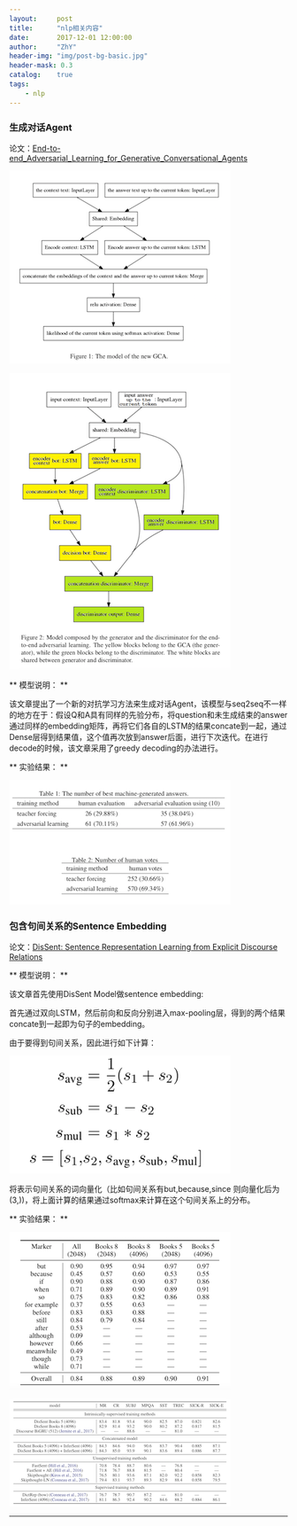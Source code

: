 ```yaml
---
layout:     post
title:      "nlp相关内容"
date:       2017-12-01 12:00:00
author:     "ZhY"
header-img: "img/post-bg-basic.jpg"
header-mask: 0.3
catalog:    true
tags:
    - nlp
---
```



### 生成对话Agent

论文：[End-to-end_Adversarial_Learning_for_Generative_Conversational_Agents][1]

![](/img/in-post/nlp相关/gca_01.png)

![](/img/in-post/nlp相关/gca_03.png)

** 模型说明： **

该文章提出了一个新的对抗学习方法来生成对话Agent，该模型与seq2seq不一样的地方在于：假设Q和A具有同样的先验分布，将question和未生成结束的answer通过同样的embedding矩阵，再将它们各自的LSTM的结果concate到一起，通过Dense层得到结果值，这个值再次放到answer后面，进行下次迭代。在进行decode的时候，该文章采用了greedy decoding的办法进行。

** 实验结果： **

![](/img/in-post/nlp相关/gca_result.png)


### 包含句间关系的Sentence Embedding

论文：[DisSent: Sentence Representation Learning from Explicit Discourse Relations][2]

** 模型说明： **

该文章首先使用DisSent Model做sentence embedding:

首先通过双向LSTM，然后前向和反向分别进入max-pooling层，得到的两个结果concate到一起即为句子的embedding。

由于要得到句间关系，因此进行如下计算：

![](/img/in-post/nlp相关/sentence_embedding_01.png)

将表示句间关系的词向量化（比如句间关系有but,because,since 则向量化后为(3,))，将上面计算的结果通过softmax来计算在这个句间关系上的分布。

** 实验结果： **

![](/img/in-post/nlp相关/sentence_embedding_result.png)

![](/img/in-post/nlp相关/sentence_embedding_result02.png)





---
[1]:https://www.researchgate.net/publication/321347271_End-to-end_Adversarial_Learning_for_Generative_Conversational_Agents?enrichId=rgreq-b23abc624b6e86934a49631058793fcf-XXX&enrichSource=Y292ZXJQYWdlOzMyMTM0NzI3MTtBUzo1NjkzNTA5Mzk5ODc5NzJAMTUxMjc1NTI1MDgxMg%3D%3D&el=1_x_2&_esc=publicationCoverPdf
[2]:https://arxiv.org/pdf/1710.04334.pdf


